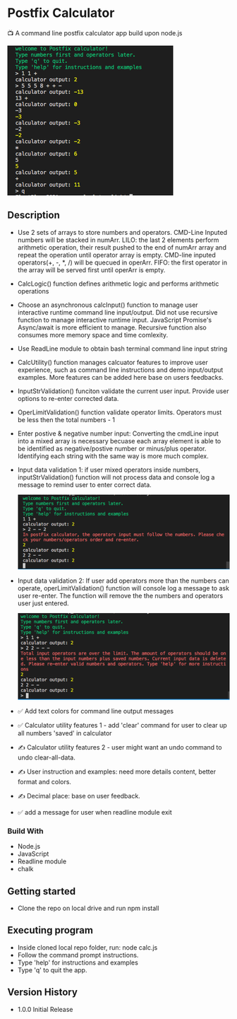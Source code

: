# Postfix Calculator

:tv: A command line postfix calculator app build upon node.js

![This is an user command line input/output example image](./images/user_input_example.png)

## Description

- Use 2 sets of arrays to store numbers and operators. CMD-Line Inputed numbers will be stacked in numArr. LILO: the last 2 elements perform arithmetic operation, their result pushed to the end of numArr array and repeat the operation until operator array is empty. CMD-line inputed operators(+, -, \*, /) will be quecued in operArr. FIFO: the first operator in the array will be served first until operArr is empty.

- CalcLogic() function defines arithmetic logic and performs arithmetic operations
- Choose an asynchronous calcInput() function to manage user interactive runtime command line input/output. Did not use recursive function to manage interactive runtime input. JavaScript Promise's Async/await is more efficient to manage. Recursive function also consumes more memory space and time comlexity.

- Use ReadLine module to obtain bash terminal command line input string
- CalcUtility() function manages calcuator features to improve user experience, such as command line instructions and demo input/output examples. More features can be added here base on users feedbacks.
- InputStrValidation() funciton validate the current user input. Provide user options to re-enter corrected data.
- OperLimitValidation() function validate operator limits. Operators must be less then the total numbers - 1

- Enter postive & negative number input: Converting the cmdLine input into a mixed array is necessary becuase each array element is able to be identified as negative/postive number or minus/plus operator. Identifying each string with the same way is more much complex.

- Input data validation 1: if user mixed operators inside numbers, inputStrValidation() function will not process data and console log a message to remind user to enter correct data.

  ![screenshot example image 1](./images/input_data_validate_1.png)

- Input data validation 2: If user add operators more than the numbers can operate, operLimitValidation() function will console log a message to ask user re-enter. The function will remove the the numbers and operators user just entered.

  ![screenshot example image 2](./images/input_data_validate_2.png)

- :white_check_mark: Add text colors for command line output messages

- :white_check_mark: Calculator utility features 1 - add 'clear' command for user to clear up all numbers 'saved' in calculator

- :writing_hand: Calculator utility features 2 - user might want an undo command to undo clear-all-data.

- :writing_hand: User instruction and examples: need more details content, better format and colors.

- :writing_hand: Decimal place: base on user feedback.

- :white_check_mark: add a message for user when readline module exit

### Build With

- Node.js
- JavaScript
- Readline module
- chalk

## Getting started

- Clone the repo on local drive and run npm install

## Executing program

- Inside cloned local repo folder, run: node calc.js
- Follow the command prompt instructions.
- Type 'help' for instructions and examples
- Type 'q' to quit the app.

## Version History

- 1.0.0 Initial Release
